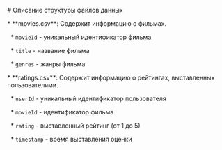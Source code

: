 \# Описание структуры файлов данных



\*   \*\*movies.csv\*\*: Содержит информацию о фильмах.

&nbsp;   \*   `movieId` - уникальный идентификатор фильма

&nbsp;   \*   `title` - название фильма

&nbsp;   \*   `genres` - жанры фильма



\*   \*\*ratings.csv\*\*: Содержит информацию о рейтингах, выставленных пользователями.

&nbsp;   \*   `userId` - уникальный идентификатор пользователя

&nbsp;   \*   `movieId` - идентификатор фильма

&nbsp;   \*   `rating` - выставленный рейтинг (от 1 до 5)

&nbsp;   \*   `timestamp` - время выставления оценки

